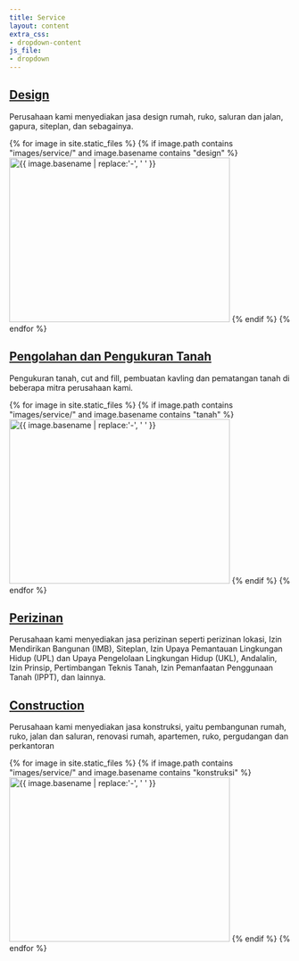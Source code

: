 ```yaml
---
title: Service
layout: content
extra_css:
- dropdown-content
js_file:
- dropdown
---
```


<div class="dropdown-wrapper" onclick="DropDownContent(this)">
    <a href="javascript:void(0);">
        <h2>Design</h2>
        <span class="content-triangle-down" id="content-triangle"></span>
    </a>
</div>
<div class="content-dropdown">
    <p>
    Perusahaan kami menyediakan jasa design rumah, ruko, saluran dan jalan, gapura, siteplan, dan sebagainya.
    </p>
    {% for image in site.static_files %}
        {% if image.path contains "images/service/" and image.basename contains "design" %}
            <img src="{{ site.base_url }}{{ image.path }}" alt="{{ image.basename | replace:'-', ' ' }}" loading="lazy" width="395" height="295">
        {% endif %}
    {% endfor %}
</div>

<div class="dropdown-wrapper" onclick="DropDownContent(this)">
    <a href="javascript:void(0);">
        <h2>Pengolahan dan Pengukuran Tanah</h2>
        <span class="content-triangle-down" id="content-triangle"></span>
    </a>
</div>
<div class="content-dropdown">
    <p>
    Pengukuran tanah, cut and fill, pembuatan kavling dan pematangan tanah di beberapa mitra perusahaan kami.
    </p>
    {% for image in site.static_files %}
        {% if image.path contains "images/service/" and image.basename contains "tanah" %}
            <img src="{{ site.base_url }}{{ image.path }}" alt="{{ image.basename | replace:'-', ' ' }}" loading="lazy" width="395" height="295">
        {% endif %}
    {% endfor %}
</div>

<div class="dropdown-wrapper" onclick="DropDownContent(this)">
    <a href="javascript:void(0);">
        <h2>Perizinan</h2>
        <span class="content-triangle-down" id="content-triangle"></span>
    </a>
</div>
<div class="content-dropdown">
    <p>
    Perusahaan kami menyediakan jasa perizinan seperti perizinan lokasi, Izin Mendirikan Bangunan (IMB), Siteplan, Izin Upaya Pemantauan Lingkungan Hidup (UPL) dan Upaya Pengelolaan Lingkungan Hidup (UKL), Andalalin, Izin Prinsip, Pertimbangan Teknis Tanah, Izin Pemanfaatan Penggunaan Tanah (IPPT), dan lainnya.
    </p>
</div>

<div class="dropdown-wrapper" onclick="DropDownContent(this)">
    <a href="javascript:void(0);">
        <h2>Construction</h2>
        <span class="content-triangle-down" id="content-triangle"></span>
    </a>
</div>
<div class="content-dropdown">
    <p>
    Perusahaan kami menyediakan jasa konstruksi, yaitu pembangunan rumah, ruko, jalan dan saluran, renovasi rumah, apartemen, ruko, pergudangan dan perkantoran
    </p>
    {% for image in site.static_files %}
        {% if image.path contains "images/service/" and image.basename contains "konstruksi" %}
            <img src="{{ site.base_url }}{{ image.path }}" alt="{{ image.basename | replace:'-', ' ' }}" loading="lazy" width="395" height="295">
        {% endif %}
    {% endfor %}
</div>